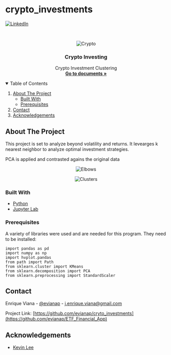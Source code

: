 # crypto_investments
[![LinkedIn][linkedin-shield]][linkedin-url]
<!-- [![License][license-shield]][license-url] -->

<!-- PROJECT LOGO -->
<br />
<p align="center">
    <img src="https://github.com/evianap/crypto_investments_/blob/main/images/10-5-challenge-image.png" alt="Crypto">
  </a>

  <h3 align="center">Crypto Investing</h3>

  <p align="center">
   Crypto Investment Clustering    <br />
    <a href="https://github.com/evianap/cryto_investments"><strong>Go to documents »</strong></a>
    <br />
  </p>
</p>

<!-- TABLE OF CONTENTS -->
<details open="open">
  <summary>Table of Contents</summary>
  <ol>
    <li>
      <a href="#about-the-project">About The Project</a>
      <ul>
        <li><a href="#built-with">Built With</a></li>
      </ul>
      <ul>
        <li><a href="#prerequisites">Prerequisites</a></li>
      </ul>
    </li>
    <li><a href="#contact">Contact</a></li>
    <li><a href="#acknowledgements">Acknowledgements</a></li>
  </ol>
</details>

<!-- ABOUT THE PROJECT -->
## About The Project

<p>This project is set to analyze beyond volatility and returns. It levearges k nearest neighbor to analyze optimal investment strategies.

<p>PCA is applied and contrasted agains the original data<p/>

<p align="center"><img src="https://github.com/evianap/cryto_investments/blob/main/images/Elbows.png" alt="Elbows"><p/>

<p align="center"><img src="https://github.com/evianap/cryto_investments/blob/main/images/Clusters.png" alt="Clusters"><p/>



### Built With

<!-- This section should list any major frameworks that you built your project using. Leave any add-ons/plugins for the acknowledgements section. Here are a few examples. -->

* [Python](https://www.python.org/)
* [Jupyter Lab](https://jupyter.org/install)

### Prerequisites

<!-- This is an example of how to list things you need to use the software and how to install them. -->
A variety of libraries were used and are needed for this program. They need to be installed:

``` 
import pandas as pd
import numpy as np
import hvplot.pandas
from path import Path
from sklearn.cluster import KMeans
from sklearn.decomposition import PCA
from sklearn.preprocessing import StandardScaler
```



<!-- CONTACT -->
## Contact

Enrique Viana - [@evianap][linkedin-url] - j.enrique.viana@gmail.com

Project Link: [https://github.com/evianap/cryto_investments](https://github.com/evianap/ETF_Financial_App)

<!-- ACKNOWLEDGEMENTS -->
## Acknowledgements

* [Kevin Lee](https://github.com/kevinclee26/)

<!-- MARKDOWN LINKS & IMAGES -->
<!-- https://www.markdownguide.org/basic-syntax/#reference-style-links -->

<!-- [license-shield]: 
[license-url]:  -->
[linkedin-shield]: https://img.shields.io/badge/-LinkedIn-black.svg?style=for-the-badge&logo=linkedin&colorB=555
[linkedin-url]: https://www.linkedin.com/in/enriqueviana/
